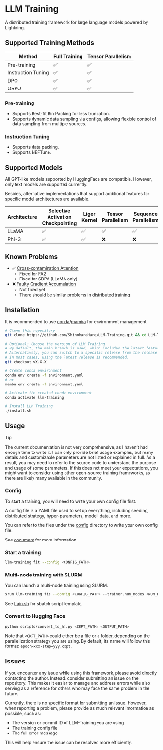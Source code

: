 # LLM Training

A distributed training framework for large language models powered by Lightning.

## Supported Training Methods

| Method             | Full Training      | Tensor Parallelism |
| ------------------ | ------------------ | ------------------ |
| Pre-training       | :white_check_mark: | :white_check_mark: |
| Instruction Tuning | :white_check_mark: | :white_check_mark: |
| DPO                | :white_check_mark: | :white_check_mark: |
| ORPO               | :white_check_mark: | :white_check_mark: |

### Pre-training

- Supports Best-fit Bin Packing for less truncation.
- Supports dynamic data sampling via configs, allowing flexible control of data sampling from multiple sources.

### Instruction Tuning

- Supports data packing.
- Supports NEFTune.

## Supported Models

All GPT-like models supported by HuggingFace are compatible.
However, only text models are supported currently.

Besides, alternative implementations that support additional features for specific model architectures are available.

| Architecture | Selective Activation Checkpointing | Liger Kernel       | Tensor Parallelism | Sequence Parallelism |
| ------------ | ---------------------------------- | ------------------ | ------------------ | -------------------- |
| LLaMA        | :white_check_mark:                 | :white_check_mark: | :white_check_mark: | :white_check_mark:   |
| Phi-3        | :white_check_mark:                 | :white_check_mark: | :x:                | :x:                  |

## Known Problems
- :white_check_mark: [Cross-contamination Attention](https://github.com/MeetKai/functionary/tree/main/functionary/train/packing)
  - Fixed for FA2
  - Fixed for SDPA (LLaMA only)
- :x: [Faulty Gradient Accumulation](https://unsloth.ai/blog/gradient)
  - Not fixed yet
  - There should be similar problems in distributed training

## Installation

It is recommended to use [conda](https://github.com/conda/conda)/[mamba](https://github.com/mamba-org/mamba) for environment management.

```bash
# Clone this repository
git clone https://github.com/ShinoharaHare/LLM-Training.git && cd LLM-Training

# Optional: Choose the version of LLM Training
# By default, the main branch is used, which includes the latest features and changes but may come with instability.
# Alternatively, you can switch to a specific release from the release page for more stability.
# In most cases, using the latest release is recommended.
git checkout vX.X.X

# Create conda environment
conda env create -f environment.yaml
# or
mamba env create -f environment.yaml

# Activate the created conda environment
conda activate llm-training

# Install LLM Training
./install.sh
```

## Usage

> [!TIP]
> The current documentation is not very comprehensive, as I haven’t had enough time to write it.
> I can only provide brief usage examples, but many details and customizable parameters are not listed or explained in full.
> As a result, you may need to refer to the source code to understand the purpose and usage of some parameters.
> If this does not meet your expectations, you might want to consider using other open-source training frameworks, as there are likely many available in the community.

### Config

To start a training, you will need to write your own config file first.

A config file is a YAML file used to set up everything, including seeding, distributed strategy, hyper-parameters, model, data, and more.

You can refer to the files under the [config](config/examples) directory to write your own config file.

See [document](docs/config.md) for more information.

### Start a training

```bash
llm-training fit --config <CONFIG_PATH>
```

### Multi-node training with SLURM

You can launch a multi-node training using SLURM.

```bash
srun llm-training fit --config <CONFIG_PATH> --trainer.num_nodes <NUM_NODES>
```

See [train.sh](scripts/train.sh) for sbatch script template.

### Convert to Hugging Face

```bash
python scripts/convert_to_hf.py <CKPT_PATH> <OUTPUT_PATH>
```

Note that `<CKPT_PATH>` could either be a file or a folder, depending on the parallelization strategy you are using.
By default, its name will follow this format: `epoch=xxx-step=yyy.ckpt`.

## Issues

If you encounter any issue while using this framework, please avoid directly contacting the author.
Instead, consider submitting an issue on the repository.
This makes it easier to manage and address errors while also serving as a reference for others who may face the same problem in the future.

Currently, there is no specific format for submitting an Issue. However, when reporting a problem, please provide as much relevant information as possible, such as:

- The version or commit ID of LLM-Training you are using
- The training config file
- The full error message

This will help ensure the issue can be resolved more efficiently.
